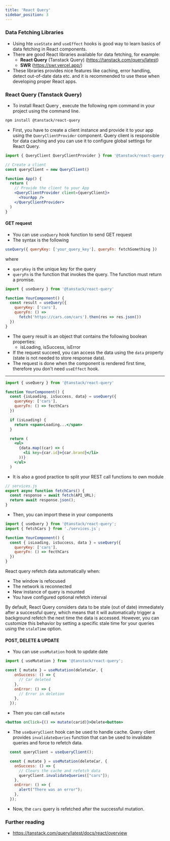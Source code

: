 ```yaml
---
title: 'React Query'
sidebar_position: 3
---
```

### Data Fetching Libraries
- Using hte `useState` and `useEffect` hooks is good way to learn basics of data fetching in React components.
- There are good React libraries available for data fetching, for example:
  - **React Query** (Tanstack Query) (https://tanstack.com/query/latest)
  - **SWR** (https://swr.vercel.app/)
- These libraries provides nice features like caching, error handling, detect out-of-date data etc. and it is recommended to use these when developing proper React apps.

### React Query (Tanstack Query)
- To install React Query , execute the following npm command in your project using the command line.
```bash
npm install @tanstack/react-query
```
- First, you have to create a client instance and provide it to your app using the `QueryClientProvider` component. Query client is responsible for data caching and you can use it to configure global settings for React Query.

```jsx
import { QueryClient QueryClientProvider } from '@tanstack/react-query'

// Create a client
const queryClient = new QueryClient()

function App() {
  return (
    // Provide the client to your App
    <QueryClientProvider client={queryClient}>
      <YourApp />
    </QueryClientProvider>
  )
}
```
#### GET request
- You can use `useQuery` hook function to send GET request
- The syntax is the following
```js
useQuery({ queryKey: ['your_query_key'], queryFn: fetchSomething })
```
where
  - `queryKey` is the unique key for the query  
  - `queryFn` is the function that invokes the query. The function must return a promise. 
```js
import { useQuery } from '@tanstack/react-query'

function YourComponent() {
  const result = useQuery({
    queryKey: ['cars'], 
    queryFn: () =>  
      fetch('https://cars.com/cars').then(res => res.json())
  })
}
```
- The query result is an object that contains the following boolean properties:
  - isLoading, isSuccess, isError
- If the request succeed, you can access the data using the `data` property (state is not needed to store response data).
- The request is done when the component is rendered first time, therefore you don't need `useEffect` hook.
---
```jsx
import { useQuery } from '@tanstack/react-query'

function YourComponent() {
  const {isLoading, isSuccess, data} = useQuery({
    queryKey: ['cars'], 
    queryFn: () => fecthCars
  })

  if (isLoading) {
    return <span>Loading...</span>
  }

  return (
    <ul>
      {data.map((car) => (
        <li key={car.id}>{car.brand}</li>
      ))}
    </ul>
  )
```
- It is also a good practice to split your REST call functions to own module
```js
// services.js
export async function fetchCars() {
  const response = await fetch(API_URL);
  return await response.json();
}
```
- Then, you can import these in your components
```js
import { useQuery } from '@tanstack/react-query';
import { fetchCars } from './services.js`;

function YourComponent() {
  const { isLoading, isSuccess, data } = useQuery({
    queryKey: ['cars'], 
    queryFn: () => fecthCars
  })
}
```
React query refetch data automatically when:
- The window is refocused
- The network is reconnected
- New instance of query is mounted
- You have configured optional refetch interval

By default, React Query considers data to be stale (out of date) immediately after a successful query, which means that it will automatically trigger a background refetch the next time the data is accessed. However, you can customize this behavior by setting a specific stale time for your queries using the `staleTime` option.

#### POST, DELETE & UPDATE
- You can use `useMutation` hook to update date
```js
import { useMutation } from '@tanstack/react-query';

const { mutate } = useMutation(deleteCar, {
    onSuccess: () => {
      // Car deleted
    },
    onError: () => {
      // Error in deletion
    },
  });
```
- Then you can call `mutate`
```jsx
<button onClick={() => mutate(carid)}>Delete<button>
```
- The `useQueryClient` hook can be used to handle cache. Query client provides `invalidateQueries` function that can be used to invalidate queries and force to refetch data.
```js
  const queryClient = useQueryClient();

  const { mutate } = useMutation(deleteCar, {
    onSuccess: () => {
      // Clears the cache and refetch data
      queryClient.invalidateQueries(["cars"]);
    },
    onError: () => {
      alert("There was an error");
    },
  });

```
- Now, the `cars` query is refetched after the successful mutation.

### Further reading
- https://tanstack.com/query/latest/docs/react/overview